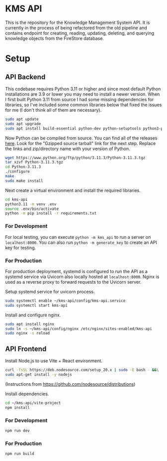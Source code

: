 # KMS API

This is the repository for the Knowledge Management System API. It is currently in the process of being refactored from the old pipeline and contains endpoint for creating, reading, updating, deleting, and querying knowledge objects from the FireStore database.

# Setup
## API Backend

This codebase requires Python 3.11 or higher and since most default Python installations are 3.9 or lower you may need to install a newer version. When I first built Python 3.11 from source I had some missing dependencies for libraries, so I've included some common libraries below that fixed the issues for me (I don't think all of them are necessary).

```bash
sudo apt update
sudo apt upgrade
sudo apt install build-essential python-dev python-setuptools python3-pip python3-smbus libncursesw5-dev libgdbm-dev libc6-dev zlib1g-dev libsqlite3-dev tk-dev libssl-dev openssl libffi-dev
```

Now Python can be compiled from source. You can find all of the releases [here](https://www.python.org/downloads/source/). Look for the "Gzipped source tarball" link for the next step. Replace the links and zip/directory name with your version of Python.

```bash
wget https://www.python.org/ftp/python/3.11.3/Python-3.11.3.tgz
tar xzvf Python-3.11.3.tgz
cd Python-3.11.3
./configure
make
sudo make install
```

Next create a virtual environment and install the required libraries.

```bash
cd kms-api
python3.11 -m venv .env
source .env/bin/activate
python -m pip install -r requirements.txt
```

### For Development
For local testing, you can execute `python -m kms_api` to run a server on `localhost:8000`. You can also run `python -m generate_key` to create an API key for testing.

### For Production
For production deployment, systemd is configured to run the API as a systemd service via Uvicorn also locally hosted at `localhost:8000`. Nginx is used as a reverse proxy to forward requests to the Uvicorn server.

Setup systemd service for uvicorn process.

```bash
sudo systemctl enable ~/kms-api/config/kms-api.service
sudo systemctl start kms-api
```

Install and configure nginx.

```bash
sudo apt install nginx
sudo ln -s ~/kms-api/config/nginx /etc/nginx/sites-enabled/kms-api
sudo nginx -s reload
```

## API Frontend

Install Node.js to use Vite + React environment.
```bash
curl -fsSL https://deb.nodesource.com/setup_20.x | sudo -E bash - &&\
sudo apt-get install -y nodejs
```
(Instructions from https://github.com/nodesource/distributions)

Install dependencies.
```bash
cd ~/kms-api/vite-project
npm install
```

### For Development

```bash
npm run dev
```

### For Production

```bash
npm run build
```